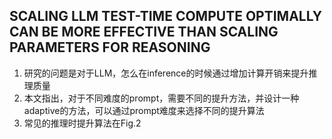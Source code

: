 ## SCALING LLM TEST-TIME COMPUTE OPTIMALLY CAN BE MORE EFFECTIVE THAN SCALING PARAMETERS FOR REASONING
1. 研究的问题是对于LLM，怎么在inference的时候通过增加计算开销来提升推理质量
2. 本文指出，对于不同难度的prompt，需要不同的提升方法，并设计一种adaptive的方法，可以通过prompt难度来选择不同的提升算法
3. 常见的推理时提升算法在Fig.2